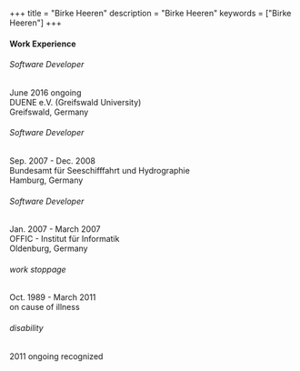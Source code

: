 +++
title = "Birke Heeren"
description = "Birke Heeren"
keywords = ["Birke Heeren"]
+++

#### Work Experience

###### Software Developer
June 2016 ongoing<br>
DUENE e.V. (Greifswald University)<br>
Greifswald, Germany

###### Software Developer
Sep. 2007 - Dec. 2008<br>
Bundesamt für Seeschifffahrt und Hydrographie<br>
Hamburg, Germany

###### Software Developer
Jan. 2007 - March 2007<br>
OFFIC - Institut für Informatik<br>
Oldenburg, Germany

###### work stoppage
Oct. 1989 - March 2011<br>
on cause of illness

###### disability
2011 ongoing recognized